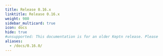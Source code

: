 ```yaml
---
title: Release 0.16.x
linktitle: Release 0.16.x
weight: 980
sidebar_multicard: true
icon: docs
hide: true
#unsupported: This documentation is for an older Keptn release. Please consider the newest one when working with the latest Keptn.
aliases:
  - /docs/0.16.0/
---
```

